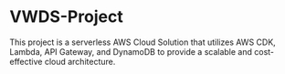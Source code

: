 # VWDS-Project
This project is a serverless AWS Cloud Solution that utilizes AWS CDK, Lambda, API Gateway, and DynamoDB to provide a scalable and cost-effective cloud architecture.
